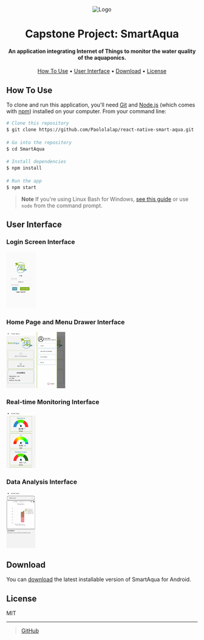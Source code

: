 
<p align="center">
  <img src="assets/logo.png" alt="Logo" width="200" height="200">
</p>

<h1 align="center">  
  Capstone Project: SmartAqua
</h1>

<h4 align="center">An application integrating Internet of Things to monitor the water quality of the aquaponics.</h4>

<p align="center">
  <a href="#how-to-use">How To Use</a> •
  <a href="#user-interface">User Interface</a> •
  <a href="#download">Download</a> •
  <a href="#license">License</a>
</p>

## How To Use

To clone and run this application, you'll need [Git](https://git-scm.com) and [Node.js](https://nodejs.org/en/download/) (which comes with [npm](http://npmjs.com)) installed on your computer. From your command line:

```bash
# Clone this repository
$ git clone https://github.com/Paololalap/react-native-smart-aqua.git

# Go into the repository
$ cd SmartAqua

# Install dependencies
$ npm install

# Run the app
$ npm start
```

> **Note**
> If you're using Linux Bash for Windows, [see this guide](https://www.howtogeek.com/261575/how-to-run-graphical-linux-desktop-applications-from-windows-10s-bash-shell/) or use `node` from the command prompt.

## User Interface
<h3>Login Screen Interface</h3>
<p>
  <img src="output/Images/LoginScreen.jpg" alt="Login Screen Interface" width="15%" height="auto">
</p>

<h3>Home Page and Menu Drawer Interface</h3>
<p>
  <img src="output/Images/HomeScreen.jpg" alt="Home Page Interface" width="15%" height="auto">
  <img src="output/Images/DrawerScreen.jpg" alt="Drawer Interface" width="15%" height="auto">
</p>

<h3>Real-time Monitoring Interface</h3>
<p>
  <img src="output/Images/Real-timeMonitoringScreen.jpg" alt="Real-time Monitoring Interface" width="15%" height="auto">
</p>

<h3>Data Analysis Interface</h3>
<p>
  <img src="output/Images/DataAnalysisScreen.jpg" alt="Data Analysis Interface" width="15%" height="auto">
</p>


## Download

You can [download](https://github.com/Paololalap/SmartAqua/blob/main/output/app.apk) the latest installable version of SmartAqua for Android.

## License

MIT

---

> [GitHub](https://github.com/Paololalap)
